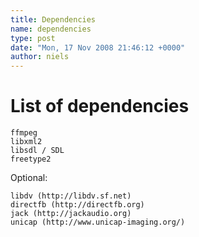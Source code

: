 ```yaml
---
title: Dependencies
name: dependencies
type: post
date: "Mon, 17 Nov 2008 21:46:12 +0000"
author: niels
---
```

# List of dependencies  


    ffmpeg  
    libxml2  
    libsdl / SDL  
    freetype2  


Optional:  


    libdv (http://libdv.sf.net)  
    directfb (http://directfb.org)  
    jack (http://jackaudio.org)  
    unicap (http://www.unicap-imaging.org/)